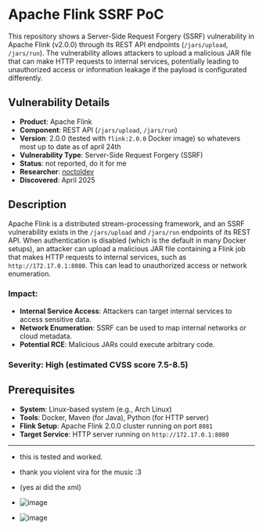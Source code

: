 # Apache Flink SSRF PoC

This repository shows a Server-Side Request Forgery (SSRF) vulnerability in Apache Flink (v2.0.0) through its REST API endpoints (`/jars/upload`, `/jars/run`). The vulnerability allows attackers to upload a malicious JAR file that can make HTTP requests to internal services, potentially leading to unauthorized access or information leakage if the payload is configurated differently.

## Vulnerability Details

- **Product**: Apache Flink
- **Component**: REST API (`/jars/upload`, `/jars/run`)
- **Version**: 2.0.0 (tested with `flink:2.0.0` Docker image) so whatevers most up to date as of april 24th
- **Vulnerability Type**: Server-Side Request Forgery (SSRF)
- **Status**: not reported, do it for me
- **Researcher**: [noctoldev](https://github.com/noctoldev)
- **Discovered**: April 2025

## Description

Apache Flink is a distributed stream-processing framework, and an SSRF vulnerability exists in the `/jars/upload` and `/jars/run` endpoints of its REST API. When authentication is disabled (which is the default in many Docker setups), an attacker can upload a malicious JAR file containing a Flink job that makes HTTP requests to internal services, such as `http://172.17.0.1:8080`. This can lead to unauthorized access or network enumeration.

### Impact:
- **Internal Service Access**: Attackers can target internal services to access sensitive data.
- **Network Enumeration**: SSRF can be used to map internal networks or cloud metadata.
- **Potential RCE**: Malicious JARs could execute arbitrary code.

### Severity: High (estimated CVSS score 7.5-8.5)

## Prerequisites

- **System**: Linux-based system (e.g., Arch Linux)
- **Tools**: Docker, Maven (for Java), Python (for HTTP server)
- **Flink Setup**: Apache Flink 2.0.0 cluster running on port `8081`
- **Target Service**: HTTP server running on `http://172.17.0.1:8080`
-----

- this is tested and worked. 
- thank you violent vira for the music :3
- (yes ai did the xml)
- ![image](https://github.com/user-attachments/assets/c932d7f6-b4c2-4215-9aca-d5ef4875db60)

- ![image](https://github.com/user-attachments/assets/5e76160c-7f5c-4725-bbbe-64b3f414c917)


